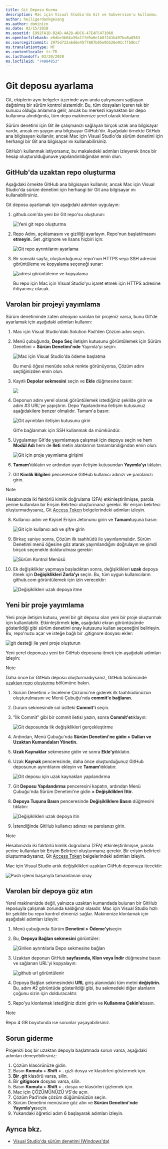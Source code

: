 ```yaml
---
title: Git Deposu Kurma
description: Mac için Visual Studio'da Git ve Subversion'u kullanma.
author: heiligerdankgesang
ms.author: dominicn
ms.date: 02/15/2018
ms.assetid: E992FA1D-B2AD-4A28-ADC6-47E4FC471060
ms.openlocfilehash: e6dbe3b04a39a1ffd9a6e1b8f241b497ba8a6563
ms.sourcegitcommit: 2975d722a6d6e45f7887b05e9b526e91cffb0bcf
ms.translationtype: MT
ms.contentlocale: tr-TR
ms.lasthandoff: 03/20/2020
ms.locfileid: "74984853"
---
```

# <a name="set-up-a-git-repository"></a>Git deposu ayarlama

Git, ekiplerin aynı belgeler üzerinde aynı anda çalışmasını sağlayan dağıtılmış bir sürüm kontrol sistemidir. Bu, tüm dosyaları içeren tek bir sunucu olduğu anlamına gelir, ancak bu merkezi kaynaktan bir depo kullanıma alındığında, tüm depo makinenize yerel olarak klonlanır.

Sürüm denetimi için Git ile çalışmanızı sağlayan birçok uzak ana bilgisayar vardır, ancak en yaygın ana bilgisayar GitHub'dır. Aşağıdaki örnekte GitHub ana bilgisayarı kullanılır, ancak Mac için Visual Studio'da sürüm denetimi için herhangi bir Git ana bilgisayar ını kullanabilirsiniz.

GitHub'ı kullanmak istiyorsanız, bu makaledeki adımları izleyerek önce bir hesap oluşturulduğunuve yapılandırıldığından emin olun.

## <a name="creating-a-remote-repo-on-github"></a>GitHub'da uzaktan repo oluşturma

Aşağıdaki örnekte GitHub ana bilgisayarı kullanılır, ancak Mac için Visual Studio'da sürüm denetimi için herhangi bir Git ana bilgisayar ını kullanabilirsiniz.

Git deposu ayarlamak için aşağıdaki adımları uygulayın:

1. github.com'da yeni bir Git repo'su oluşturun:

    ![Yeni git repo oluşturma](media/version-control-git1-sml.png)

2. Repo Adını, açıklamasını ve gizliliği ayarlayın. Repo'nun başlatılmasını **etmeyin.** Set .gitignore ve lisans hiçbiri için:

    ![Git repo ayrıntılarını ayarlama](media/version-control-git2.png)

3. Bir sonraki sayfa, oluşturduğunuz repo'nun HTTPS veya SSH adresini görüntüleme ve kopyalama seçeneği sunar:

    ![adresi görüntüleme ve kopyalama](media/version-control-git3.png)

   Bu repo için Mac için Visual Studio'yu işaret etmek için HTTPS adresine ihtiyacınız olacak.

## <a name="publishing-an-existing-project"></a>Varolan bir projeyi yayımlama

Sürüm denetiminde zaten _olmayan_ varolan bir projeniz varsa, bunu Git'de ayarlamak için aşağıdaki adımları kullanın:

1. Mac için Visual Studio'daki Solution Pad'den Çözüm adını seçin.

2. Menü çubuğunda, **Depo Seç** iletişim kutusunu görüntülemek için Sürüm Denetimi > **Sürüm Denetimi'nde** Yayımla'yı seçin:

    ![Mac için Visual Studio'da ödeme başlatma](media/version-control-git4-sml.png)

    Bu menü öğesi menüde soluk renkte görünüyorsa, Çözüm adını seçtiğinizden emin olun.

3. Kayıtlı **Depolar sekmesini** seçin ve **Ekle** düğmesine basın:

    ![](media/version-control-git5.png)

4. Deponun adını yerel olarak görüntülemek istediğiniz şekilde girin ve adım #3 URL'ye yapıştırın. Depo Yapılandırma iletişim kutusunuz aşağıdakilere benzer olmalıdır. Tamam'a basın:

    ![Git ayrıntıları iletişim kutusunu girin](media/version-control-git6.png)

    Git'e bağlanmak için SSH kullanmak da mümkündür.

5. Uygulamayı Git'de yayımlamaya çalışmak için depoyu seçin ve hem **Modül Adı** hem de **İleti** metin alanlarının tamamlandığından emin olun:

    ![Git için proje yayımlama girişimi](media/version-control-git7.png)

6. **Tamam'ı**tıklatın ve ardından uyarı iletişim kutusundan **Yayımla'yı** tıklatın.

7. Git **Kimlik Bilgileri** penceresine GitHub kullanıcı adınızı ve parolanızı girin. 

> [!NOTE]
> Hesabınızda iki faktörlü kimlik doğrulama (2FA) etkinleştirilmişse, parola yerine kullanılan bir Erişim Belirteci oluşturmanız gerekir. Bir erişim belirteci oluşturmadıysanız, Git [Access Token](https://help.github.com/articles/creating-an-access-token-for-command-line-use/) belgelerindeki adımları izleyin.

8. Kullanıcı adını ve Kişisel Erişim Jetonunu girin ve **Tamam**tuşuna basın:

    ![Git için kullanıcı adı ve şifre girin](media/version-control-git9-sml.png)

9. Birkaç saniye sonra, Çözüm ilk taahhüdü ile yayınlanmalıdır. Sürüm Denetimi menü öğesine göz atarak yayımlandığını doğrulayın ve şimdi birçok seçenekle doldurulması gerekir:

    ![Sürüm Kontrol Menüsü](media/version-control-git10.png)

10. Ek değişiklikler yapmaya başladıktan sonra, değişiklikleri **uzak** depoya itmek için **Değişiklikleri Zorla'yı** seçin. Bu, tüm uygun kullanıcıların github.com görüntülemek için izin verecektir:

    ![Değişiklikleri uzak depoya itme](media/version-control-git11.png)

## <a name="publishing-a-new-project"></a>Yeni bir proje yayımlama

Yeni proje iletişim kutusu, yerel bir git deposu olan yeni bir proje oluşturmak için kullanılabilir. Etkinleştirmek **için,** aşağıdaki ekran görüntüsünde gösterildiği gibi sürüm denetimi onay kutusunu kullan seçeneğini belirleyin. Bu, repo'nuzu açar ve isteğe bağlı bir .gitignore dosyası ekler:

![git desteği ile yeni proje oluşturun](media/version-control-git-publish-new1.png)

Yeni yerel deponuzu yeni bir GitHub deposuna itmek için aşağıdaki adımları izleyin:

> [!NOTE]
> Daha önce bir GitHub deposu oluşturmadıysanız, GitHub bölümünde [uzaktan repo oluşturma](#creating-a-remote-repo-on-github) bölümüne bakın.

1. Sürüm Denetimi > İnceleme Çözümü'ne giderek ilk taahhüdünüzün oluşturulmasını ve Menü Çubuğu'nda **commit'e bağlanın.**

2. Durum sekmesinde sol üstteki **Commit'i** seçin.

3. "İlk Commit" gibi bir commit iletisi yazın, sonra **Commit'e**tıklayın:

    ![Git deposunda ilk değişiklikleri gerçekleştirme](media/version-control-git-publish-new2.png)

4. Ardından, Menü Çubuğu'nda **Sürüm Denetimi'ne gidin > Dalları ve Uzaktan Kumandaları Yönetin.**

5. **Uzak Kaynaklar** sekmesine gidin ve sonra **Ekle'yi**tıklatın.

6. Uzak **Kaynak** penceresinde, daha önce oluşturduğunuz GitHub deposunun ayrıntılarını ekleyin ve **Tamam'ı**tıklatın:

    ![Git deposu için uzak kaynakları yapılandırma](media/version-control-git-publish-new3.png)

7. Git **Deposu Yapılandırma** penceresini kapatın, ardından Menü Çubuğu'nda Sürüm Denetimi'ne gidin **> Değişiklikleri İttir.**

8. **Depoya Tuşuna Basın** penceresinde **Değişikliklere Basın** düğmesini tıklatın:

    ![Değişiklikleri uzak depoya itin](media/version-control-git-publish-new4.png)

9. İstendiğinde GitHub kullanıcı adınızı ve parolanızı girin.

> [!NOTE]
> Hesabınızda iki faktörlü kimlik doğrulama (2FA) etkinleştirilmişse, parola yerine kullanılan bir Erişim Belirteci oluşturmanız gerekir. Bir erişim belirteci oluşturmadıysanız, Git [Access Token](https://help.github.com/articles/creating-an-access-token-for-command-line-use/) belgelerindeki adımları izleyin.

Mac için Visual Studio artık değişiklikleri uzaktan GitHub deponuza itecektir:

![Push işlemi başarıyla tamamlanan onay](media/version-control-git11.png)

## <a name="check-out-an-existing-repository"></a>Varolan bir depoya göz atın

Yerel makinenizde değil, yalnızca uzaktan kumandada bulunan bir GitHub reposuyla çalışmak zorunda kaldığınız olasıdır. Mac için Visual Studio hızlı bir şekilde bu repo kontrol etmenizi sağlar. Makinenize klonlamak için aşağıdaki adımları izleyin:

1. Menü çubuğunda Sürüm **Denetimi > Ödeme'yi**seçin:

2. Bu, **Depoya Bağlan sekmesini** görüntüler:

    ![Girilen ayrıntılarla Depo sekmesine bağlan](media/version-control-git13.png)

3. Uzaktan deponun GitHub **sayfasında, Klon veya İndir** düğmesine basın ve sağlanan URL'yi kopyalayın:

    ![github url görüntülenir](media/version-control-git14.png)

4. Depoya Bağlan sekmesindeki **URL** giriş alanındaki tüm metni **değiştirin.** Bu, adım #2 görüntüde gösterildiği gibi, bu sekmedeki diğer alanların çoğunu sizin için dolduracaktır.

5. Repo'yu klonlamak istediğiniz dizini girin ve **Kullanıma Çekin'e**basın.

> [!NOTE]
> Repo 4 GB boyutunda ise sorunlar yaşayabilirsiniz.

## <a name="troubleshooting"></a>Sorun giderme

Projenizi boş bir uzaktan depoyla başlatmada sorun varsa, aşağıdaki adımları deneyebilirsiniz:

1. Çözüm klasörünüze gidin.
1. Basın **Komutu + Shift + .** gizli dosya ve klasörleri göstermek için.
1. **Bir .git** klasörü varsa, silin.
1. Bir **gitignore** dosyası varsa, silin.
1. Basın **Komutu + Shift + .** dosya ve klasörleri gizlemek için.
1. Mac için ÇÖZÜMÜNÜZÜ VS'de açın.
1. Çözüm Pad'inde çözüm düğümünüzün seçin.
1. Sürüm Denetimi menüsüne göz atın ve **Sürüm Denetimi'nde Yayımla'yı**seçin.
1. Yukarıdaki öğretici adım 6 başlayarak adımları izleyin.

## <a name="see-also"></a>Ayrıca bkz.

- [Visual Studio'da sürüm denetimi (Windows'da)](/visualstudio/version-control/)
